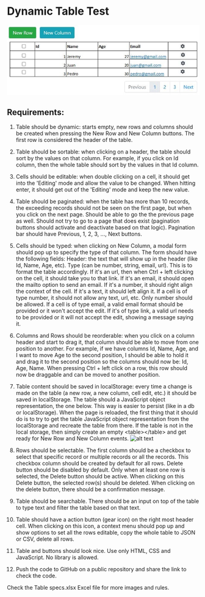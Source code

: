 # Dynamic Table Test

![alt text](table.jpg "Table")


## Requirements:

1) Table should be dynamic: starts empty, new rows and columns should be created when pressing the New Row and New Column buttons. The first row is considered the header of the table.
   
2) Table should be sortable: when clicking on a header, the table should sort by the values on that column. For example, if you click on Id column, then the whole table should sort by the values in that Id column.


3) Cells should be editable: when double clicking on a cell, it should get into the 'Editing' mode and allow the value to be changed. When hitting enter, it should get out of the 'Editing' mode and keep the new value.


4) Table should be paginated: when the table has more than 10 records, the exceeding records should not be seen on the first page, but when you click on the next page. Should be able to go the the previous page as well. Should not try to go to a page that does exist (pagination buttons should activate and deactivate based on that logic). Pagination bar should have Previous, 1, 2, 3, ..., Next buttons.


5) Cells should be typed: when clicking on New Column, a modal form should pop up to specify the type of that column. The form should have the following fields:
Header: the text that will show up in the header (like Id, Name, Age, etc).
Type (can be number, string, email, url). This is to format the table accordingly. If it's an url, then when Ctrl + left clicking on the cell, it should take you to that link. If it's an email, it should open the mailto option to send an email. If it's a number, it should right align the context of the cell.
If it's a text, it should left align it.
If a cell is of type number, it should not allow any text, url, etc. Only number should be allowed. If a cell is of type email, a valid email format should be provided or it won't accept the edit. If it's of type link, a valid url needs to be provided or it will not accept the edit, showing a message saying it.


1) Columns and Rows should be reorderable: when you click on a column header and start to drag it, that column should be able to move from one position to another. For example, if we have columns Id, Name, Age, and I want to move Age to the second position, I should be able to hold it and drag it to the second position so the columns should now be: Id, Age, Name.
When pressing Ctrl + left click on a row, this row should now be draggable and can be moved to another position.


7) Table content should be saved in localStorage: every time a change is made on the table (a new row, a new column, cell edit, etc.) it should be saved in localStorage. The table should a JavaScript object representation, the one below. 
This way is easier to persist (like in a db or localStorage).
When the page is reloaded, the first thing that it should do is to try to get the table JavaScript object representation from the localStorage and recreate the table from there. If the table is not in the local storage, then simply create an empty \<table>\</table> and get ready for New Row and New Column events.
![alt text](TableJS.jpg "Table")


8) Rows should be selectable. The first column should be a checkbox to select that specific record or multiple records or all the records. This checkbox column should be created by default for all rows.
Delete button should be disabled by default. Only when at least one row is selected, the Delete button should be active. When clicking on this Delete button, the selected row(s) should be deleted. When clicking on the delete button, there should be a confirmation message.

9) Table should be searchable. There should be an input on top of the table to type text and filter the table based on that text.

10) Table should have a action button (gear icon) on the right most header cell. When clicking on this icon, a context menu should pop up and show options to set all the rows editable, copy the whole table to JSON or CSV, delete all rows.

11) Table and buttons should look nice. Use only HTML, CSS and JavaScript. No library is allowed.


12) Push the code to GitHub on a public repository and share the link to check the code.


Check the Table specs.xlsx Excel file for more images and rules.